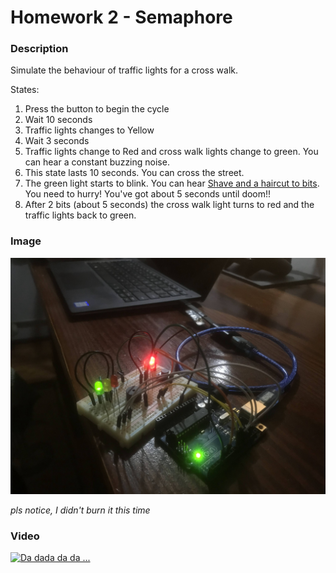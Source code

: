 # Homework 2 - Semaphore

### Description

Simulate the behaviour of traffic lights for a cross walk.

States:
1. Press the button to begin the cycle
2. Wait 10 seconds
3. Traffic lights changes to Yellow
4. Wait 3 seconds
5. Traffic lights change to Red and cross walk lights change to green.
   You can hear a constant buzzing noise.
6. This state lasts 10 seconds. You can cross the street.
7. The green light starts to blink. You can hear [Shave and a haircut to bits](https://youtu.be/w8FqML_b6og?t=58).
   You need to hurry! You've got about 5 seconds until doom!!
8. After 2 bits (about 5 seconds) the cross walk light turns to red 
   and the traffic lights back to green.

### Image

![Waa crosswalk](crosswalk.jpg)

_pls notice, I didn't burn it this time_

### Video

<a href="https://youtu.be/9aiNRyrmK6k" target="_blank">
  <img src="https://img.youtube.com/vi/9aiNRyrmK6k/0.jpg" alt="Da dada da da ..."></img>
</a>
